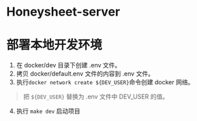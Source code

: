# Honeysheet-server

# 部署本地开发环境

1. 在 docker/dev 目录下创建 .env 文件。
2. 拷贝 docker/default.env 文件的内容到 .env 文件。
3. 执行`docker network create ${DEV_USER}`命令创建 docker 网络。

> 把 `${DEV_USER}` 替换为 .env 文件中 DEV_USER 的值。

4. 执行 `make dev` 启动项目